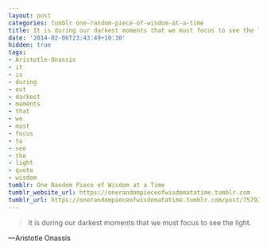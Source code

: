 ```yaml
---
layout: post
categories: tumblr one-random-piece-of-wisdom-at-a-time
title: It is during our darkest moments that we must focus to see the light.
date: '2014-02-06T23:43:49+10:30'
hidden: true
tags:
- Aristotle-Onassis
- it
- is
- during
- out
- darkest
- moments
- that
- we
- must
- focus
- to
- see
- the
- light
- quote
- wisdom
tumblr: One Random Piece of Wisdom at a Time
tumblr_website_url: https://onerandompieceofwisdomatatime.tumblr.com
tumblr_url: https://onerandompieceofwisdomatatime.tumblr.com/post/75793122251/it-is-during-our-darkest-moments-that-we-must
---
```

> It is during our darkest moments that we must focus to see the light.

—Aristotle Onassis
